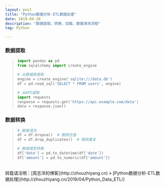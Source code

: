 ```yaml
---
layout: post
title: "Python数据分析-ETL数据处理"
date: 2019-04-20 
description: "数据提取、转换、加载、数据清洗流程"
tag: Python 

---
```


### 数据提取

>```python
>import pandas as pd
>from sqlalchemy import create_engine
>
># 从数据库提取
>engine = create_engine('sqlite:///data.db')
>df = pd.read_sql('SELECT * FROM users', engine)
>
># 从API提取
>import requests
>response = requests.get('https://api.example.com/data')
>data = response.json()
>```

### 数据转换

>```python
># 数据清洗
>df = df.dropna()  # 删除空值
>df = df.drop_duplicates()  # 删除重复
>
># 数据类型转换
>df['date'] = pd.to_datetime(df['date'])
>df['amount'] = pd.to_numeric(df['amount'])
>```

<br>
转载请注明：[周志洋的博客](http://zhouzhiyang.cn) » [Python数据分析-ETL数据处理](http://zhouzhiyang.cn/2019/04/Python_Data_ETL/) 

